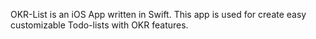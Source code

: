 OKR-List is an iOS App written in Swift. This app is used for create easy customizable Todo-lists with OKR features.
